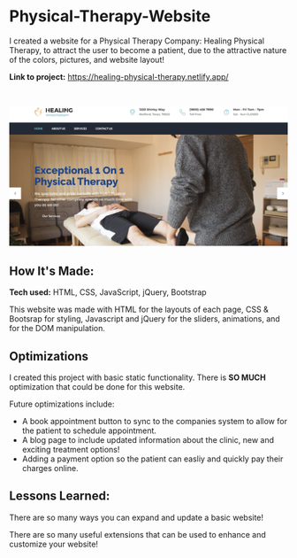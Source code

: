 # Physical-Therapy-Website

I created a website for a Physical Therapy Company: Healing Physical Therapy, to attract the user to become a patient, due to the attractive nature of the colors, pictures, and website layout! 

**Link to project:** https://healing-physical-therapy.netlify.app/ 

</br>

![My Image](Physical-therapy-cover.png)


## How It's Made:

**Tech used:** HTML, CSS, JavaScript, jQuery, Bootstrap 

This website was made with HTML for the layouts of each page, CSS & Bootsrap for styling, Javascript and jQuery for the sliders, animations, and for the DOM manipulation. 

## Optimizations

I created this project with basic static functionality. There is **SO MUCH** optimization that could be done for this website. 

Future optimizations include: 

- A book appointment button to sync to the companies system to allow for the patient to schedule appointment. 
- A blog page to include updated information about the clinic, new and exciting treatment options!
- Adding a payment option so the patient can easliy and quickly pay their charges online. 

## Lessons Learned:

There are so many ways you can expand and update a basic website!

There are so many useful extensions that can be used to enhance and customize your website!
